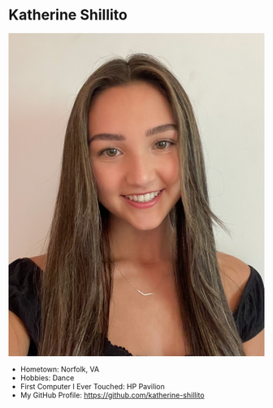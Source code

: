 # Katherine Shillito

![Path to an image](uva-photo.jpg)

- Hometown: Norfolk, VA
- Hobbies: Dance
- First Computer I Ever Touched: HP Pavilion
- My GitHub Profile: <https://github.com/katherine-shillito>
